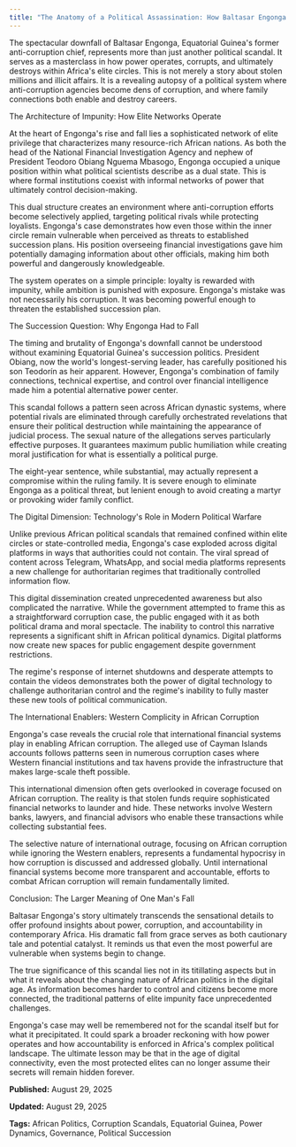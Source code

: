 ```yaml
---
title: "The Anatomy of a Political Assassination: How Baltasar Engonga's Fall Reveals Africa's Corruption Cancer" description:"The shocking downfall of Equatorial Guinea's anti-corruption chief exposes the brutal reality of power politics, elite impunity, and systemic corruption across Africa." date:2025,08,29 author:Jonathan Mwaniki image:"https://i.postimg.cc/NMm8Z7WG/grok-image-d34w6l.jpg" imageCaption:"The dramatic unraveling of Baltasar Engonga's career reveals the fragile nature of political power in Africa's oil-rich states" imageAlt:"Empty handcuffs on government documents symbolizing corruption and justice" category:Politics tags:["African Politics", "Corruption Scandals", "Equatorial Guinea", "Power Dynamics", "Governance", "Political Succession"] featured:true draft:false
---
```


<div class="article-content">

The spectacular downfall of Baltasar Engonga, Equatorial Guinea's former anti-corruption chief, represents more than just another political scandal. It serves as a masterclass in how power operates, corrupts, and ultimately destroys within Africa's elite circles. This is not merely a story about stolen millions and illicit affairs. It is a revealing autopsy of a political system where anti-corruption agencies become dens of corruption, and where family connections both enable and destroy careers.

The Architecture of Impunity: How Elite Networks Operate

At the heart of Engonga's rise and fall lies a sophisticated network of elite privilege that characterizes many resource-rich African nations. As both the head of the National Financial Investigation Agency and nephew of President Teodoro Obiang Nguema Mbasogo, Engonga occupied a unique position within what political scientists describe as a dual state. This is where formal institutions coexist with informal networks of power that ultimately control decision-making.

This dual structure creates an environment where anti-corruption efforts become selectively applied, targeting political rivals while protecting loyalists. Engonga's case demonstrates how even those within the inner circle remain vulnerable when perceived as threats to established succession plans. His position overseeing financial investigations gave him potentially damaging information about other officials, making him both powerful and dangerously knowledgeable.

The system operates on a simple principle: loyalty is rewarded with impunity, while ambition is punished with exposure. Engonga's mistake was not necessarily his corruption. It was becoming powerful enough to threaten the established succession plan.

The Succession Question: Why Engonga Had to Fall

The timing and brutality of Engonga's downfall cannot be understood without examining Equatorial Guinea's succession politics. President Obiang, now the world's longest-serving leader, has carefully positioned his son Teodorín as heir apparent. However, Engonga's combination of family connections, technical expertise, and control over financial intelligence made him a potential alternative power center.

This scandal follows a pattern seen across African dynastic systems, where potential rivals are eliminated through carefully orchestrated revelations that ensure their political destruction while maintaining the appearance of judicial process. The sexual nature of the allegations serves particularly effective purposes. It guarantees maximum public humiliation while creating moral justification for what is essentially a political purge.

The eight-year sentence, while substantial, may actually represent a compromise within the ruling family. It is severe enough to eliminate Engonga as a political threat, but lenient enough to avoid creating a martyr or provoking wider family conflict.

The Digital Dimension: Technology's Role in Modern Political Warfare

Unlike previous African political scandals that remained confined within elite circles or state-controlled media, Engonga's case exploded across digital platforms in ways that authorities could not contain. The viral spread of content across Telegram, WhatsApp, and social media platforms represents a new challenge for authoritarian regimes that traditionally controlled information flow.

This digital dissemination created unprecedented awareness but also complicated the narrative. While the government attempted to frame this as a straightforward corruption case, the public engaged with it as both political drama and moral spectacle. The inability to control this narrative represents a significant shift in African political dynamics. Digital platforms now create new spaces for public engagement despite government restrictions.

The regime's response of internet shutdowns and desperate attempts to contain the videos demonstrates both the power of digital technology to challenge authoritarian control and the regime's inability to fully master these new tools of political communication.

The International Enablers: Western Complicity in African Corruption

Engonga's case reveals the crucial role that international financial systems play in enabling African corruption. The alleged use of Cayman Islands accounts follows patterns seen in numerous corruption cases where Western financial institutions and tax havens provide the infrastructure that makes large-scale theft possible.

This international dimension often gets overlooked in coverage focused on African corruption. The reality is that stolen funds require sophisticated financial networks to launder and hide. These networks involve Western banks, lawyers, and financial advisors who enable these transactions while collecting substantial fees.

The selective nature of international outrage, focusing on African corruption while ignoring the Western enablers, represents a fundamental hypocrisy in how corruption is discussed and addressed globally. Until international financial systems become more transparent and accountable, efforts to combat African corruption will remain fundamentally limited.

Conclusion: The Larger Meaning of One Man's Fall

Baltasar Engonga's story ultimately transcends the sensational details to offer profound insights about power, corruption, and accountability in contemporary Africa. His dramatic fall from grace serves as both cautionary tale and potential catalyst. It reminds us that even the most powerful are vulnerable when systems begin to change.

The true significance of this scandal lies not in its titillating aspects but in what it reveals about the changing nature of African politics in the digital age. As information becomes harder to control and citizens become more connected, the traditional patterns of elite impunity face unprecedented challenges.

Engonga's case may well be remembered not for the scandal itself but for what it precipitated. It could spark a broader reckoning with how power operates and how accountability is enforced in Africa's complex political landscape. The ultimate lesson may be that in the age of digital connectivity, even the most protected elites can no longer assume their secrets will remain hidden forever.

<div class="article-meta">
  <p><strong>Published:</strong> August 29, 2025</p>
  <p><strong>Updated:</strong> August 29, 2025</p>
  <p><strong>Tags:</strong> African Politics, Corruption Scandals, Equatorial Guinea, Power Dynamics, Governance, Political Succession</p>
</div>

</div>